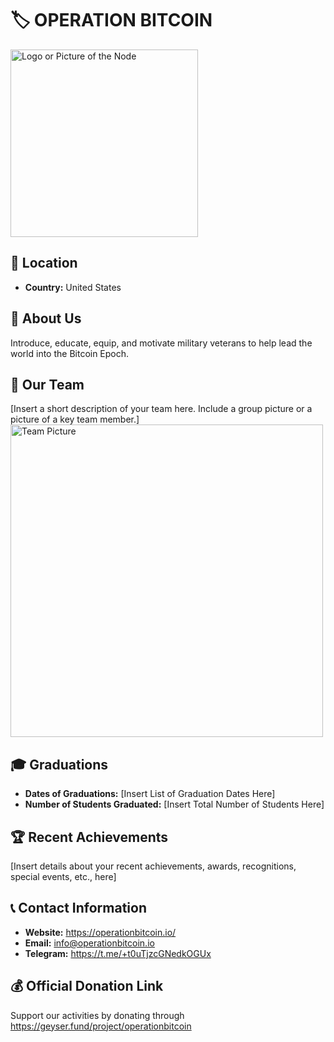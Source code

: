 # 🏷️ OPERATION BITCOIN
<img src="https://github.com/MyFirstBitcoin/Light-Node-Directory/blob/main/United%20States%20--%20Operation%20Bitcoin/OpBitLogoRound.png" width="300" alt="Logo or Picture of the Node"> <!-- 1 picture maximum -->

## 📍 Location
- **Country:** United States

## 📖 About Us
Introduce, educate, equip, and motivate military veterans to help lead the world into the Bitcoin Epoch.

## 👥 Our Team
[Insert a short description of your team here. Include a group picture or a picture of a key team member.]
<img src="https://github.com/MyFirstBitcoin/Light-Node-Directory/blob/main/team_placeholder.png" width="500" alt="Team Picture"> <!-- 1 picture maximum -->

## 🎓 Graduations
- **Dates of Graduations:** [Insert List of Graduation Dates Here]
- **Number of Students Graduated:** [Insert Total Number of Students Here]

## 🏆 Recent Achievements
[Insert details about your recent achievements, awards, recognitions, special events, etc., here]

## 📞 Contact Information
- **Website:** https://operationbitcoin.io/
- **Email:** info@operationbitcoin.io
- **Telegram:** https://t.me/+t0uTjzcGNedkOGUx

## 💰 Official Donation Link
Support our activities by donating through https://geyser.fund/project/operationbitcoin
